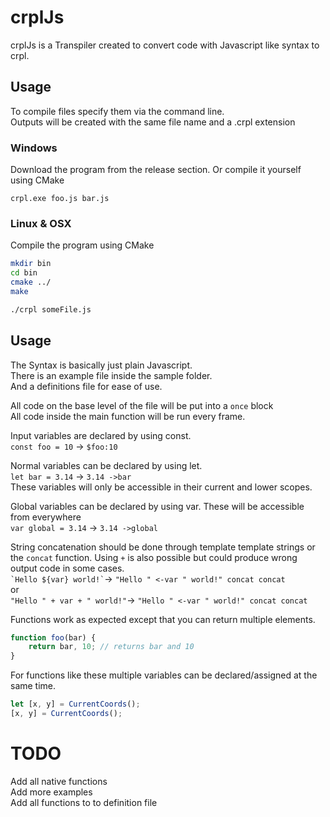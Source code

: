 # crplJs
crplJs is a Transpiler created to convert code with Javascript like syntax to crpl.

## Usage
To compile files specify them via the command line.\
Outputs will be created with the same file name and a .crpl extension

### Windows
Download the program from the release section. Or compile it yourself using CMake
```
crpl.exe foo.js bar.js
```

### Linux & OSX
Compile the program using CMake
```bash
mkdir bin
cd bin
cmake ../
make

./crpl someFile.js
```

## Usage
The Syntax is basically just plain Javascript.\
There is an example file inside the sample folder.\
And a definitions file for ease of use.

All code on the base level of the file will be put into a `once` block \
All code inside the main function will be run every frame.

Input variables are declared by using const. \
`const foo = 10` -> `$foo:10`

Normal variables can be declared by using let. \
`let bar = 3.14` -> `3.14 ->bar` \
These variables will only be accessible in their current and lower scopes.

Global variables can be declared by using var. These will be accessible from everywhere \
`var global = 3.14` -> `3.14 ->global`

String concatenation should be done through template template strings or the `concat` function. Using `+` is also possible but could produce wrong output code in some cases.\
`` `Hello ${var} world!` ``-> `"Hello " <-var " world!" concat concat`\
or\
`"Hello " + var + " world!"`-> `"Hello " <-var " world!" concat concat`

Functions work as expected except that you can return multiple elements.
```js
function foo(bar) {
    return bar, 10; // returns bar and 10
}
```

For functions like these multiple variables can be declared/assigned at the same time.
```js
let [x, y] = CurrentCoords();
[x, y] = CurrentCoords();
```

# TODO
Add all native functions\
Add more examples\
Add all functions to to definition file
